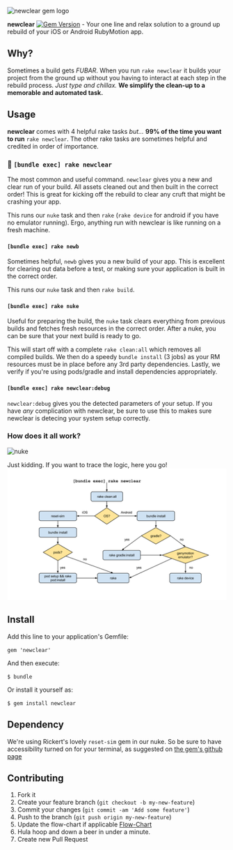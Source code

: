 ![newclear gem logo](http://i.imgur.com/9zP1VGD.png) 

**newclear** [![Gem Version](https://badge.fury.io/rb/newclear.svg)](http://badge.fury.io/rb/newclear) - Your one line and relax solution to a ground up rebuild of your iOS or Android RubyMotion app.

## Why?
Sometimes a build gets _FUBAR_.   When you run `rake newclear` it builds your project from the ground up without you having to interact at each step in the rebuild process.  _Just type and chillax._  **We simplify the clean-up to a memorable and automated task.**

## Usage
**newclear** comes with 4 helpful rake tasks _but..._
**99% of the time you want to run** `rake newclear`.  The other rake tasks are sometimes helpful and credited in order of importance.

### :crown: `[bundle exec] rake newclear`

The most common and useful command.  `newclear` gives you a new and clear run of your build.  All assets cleaned out and then built in the correct order!  This is great for kicking off the rebuild to clear any cruft that might be crashing your app.

This runs our `nuke` task and then `rake` (`rake device` for android if you have no emulator running).  Ergo, anything run with newclear is like running on a fresh machine.

#### `[bundle exec] rake newb`

Sometimes helpful, `newb` gives you a new build of your app.  This is excellent for clearing out data before a test, or making sure your application is built in the correct order.

This runs our `nuke` task and then `rake build`.

#### `[bundle exec] rake nuke`

Useful for preparing the build, the `nuke` task clears everything from previous builds and fetches fresh resources in the correct order.  After a nuke, you can be sure that your next build is ready to go.

This will start off with a complete `rake clean:all` which removes all compiled builds.  We then do a speedy `bundle install` (3 jobs) as your RM resources must be in place before any 3rd party dependencies.  Lastly, we verify if you're using pods/gradle and install dependencies appropriately.

#### `[bundle exec] rake newclear:debug`

`newclear:debug` gives you the detected parameters of your setup.  If you have _any_ complication with newclear, be sure to use this to makes sure newclear is detecing your system setup correctly.

### How does it all work?
![nuke](http://i.imgur.com/YBP2UEh.gif)

Just kidding.  If you want to trace the logic, here you go!
![newclear logic tree](./_art/newclear_flow_chart.png)

## Install

Add this line to your application's Gemfile:

    gem 'newclear'

And then execute:

    $ bundle

Or install it yourself as:

    $ gem install newclear

## Dependency
We're using Rickert's lovely `reset-sim` gem in our nuke.   So be sure to have accessibility turned on for your terminal, as suggested on [the gem's github page](https://github.com/OTGApps/reset-sim#usage)

## Contributing

1. Fork it
2. Create your feature branch (`git checkout -b my-new-feature`)
3. Commit your changes (`git commit -am 'Add some feature'`)
4. Push to the branch (`git push origin my-new-feature`)
5. Update the flow-chart if applicable [Flow-Chart](https://docs.google.com/drawings/d/1U7gq40TGMi5t8DkBAEfOB57SnjkfiKTRCUdfRtTAaWo/edit?usp=sharing)
6. Hula hoop and down a beer in under a minute.
7. Create new Pull Request
